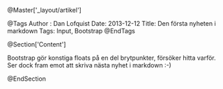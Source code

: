 ﻿@Master['_layout/artikel']

@Tags
Author : Dan Lofquist
Date: 2013-12-12
Title: Den första nyheten i markdown
Tags: Input, Bootstrap
@EndTags

@Section['Content']

Bootstrap gör konstiga floats på en del brytpunkter, försöker hitta varför.
Ser dock fram emot att skriva nästa nyhet i markdown :-)

@EndSection